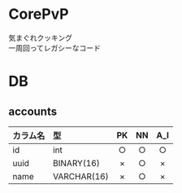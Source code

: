# CorePvP
気まぐれクッキング  
一周回ってレガシーなコード

# DB
## accounts
| カラム名 | 型 | PK | NN | A_I |
| :--- | :--- | :---: | :---: | :---: |
| id | int | ○ | ○ | ○ |
| uuid | BINARY(16) | × | ○ | × |
| name | VARCHAR(16) | × | ○ | × |

